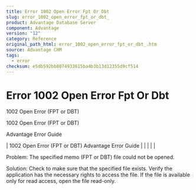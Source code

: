 ```yaml
---
title: Error 1002 Open Error Fpt Or Dbt
slug: error_1002_open_error_fpt_or_dbt_
product: Advantage Database Server
component: Advantage
version: "12"
category: Reference
original_path_html: error_1002_open_error_fpt_or_dbt_.htm
source: Advantage CHM
tags:
  - error
checksum: e5db592bb8074933615ba4b3b13d12355d9cf514
---
```


# Error 1002 Open Error Fpt Or Dbt

1002 Open Error (FPT or DBT)

1002 Open Error (FPT or DBT)

Advantage Error Guide

| 1002 Open Error (FPT or DBT)  Advantage Error Guide |  |  |  |  |

Problem: The specified memo (FPT or DBT) file could not be opened.

Solution: Check to make sure that the specified file exists. Verify the application has the necessary rights to access the file. If the file is available only for read access, open the file read-only.

